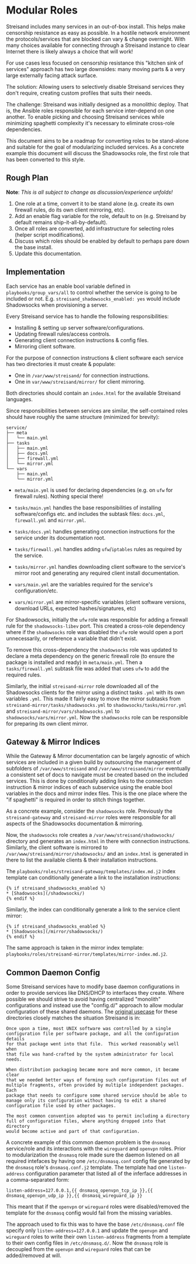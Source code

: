 Modular Roles
===============

Streisand includes many services in an out-of-box install. This helps make
censorship resistance as easy as possible. In a hostile network environment the
protocols/services that are blocked can vary & change overnight. With many
choices available for connecting through a Streisand instance to clear Internet
there is likely always a choice that will work!

For use cases less focused on censorship resistance this "kitchen sink of
services" approach has two large downsides: many moving parts & a very large
externally facing attack surface.

The solution: Allowing users to selectively disable Streisand services they
don't require, creating custom profiles that suits their needs.

The challenge: Streisand was initially designed as a monolithic deploy. That is,
the Ansible roles responsible for each service inter-depend on one another. To
enable picking and choosing Streisand services while minimizing spaghetti
complexity it's necessary to eliminate cross-role dependencies.

This document aims to be a roadmap for converting roles to be stand-alone and
suitable for the goal of modularizing included services. As a concrete example
this document will discuss the Shadowsocks role, the first role that has been
converted to this style.

Rough Plan
----------

**Note**: _This is all subject to change as discussion/experience unfolds!_

1. One role at a time, convert it to be stand alone (e.g. create its own
   firewall rules, do its own client mirroring, etc).
2. Add an enable flag variable for the role, default to on (e.g. Streisand by
   default remains ship-it-all-by-default).
3. Once all roles are converted, add infrastructure for selecting roles (helper
   script modifications).
4. Discuss which roles should be enabled by default to perhaps pare down the
   base install.
5. Update this documentation.

Implementation
--------------

Each service has an enable bool variable defined in `playbooks/group_vars/all` to
control whether the service is going to be included or not. E.g.
`streisand_shadowsocks_enabled: yes` would include Shadowsocks when provisioning
a server.

Every Streisand service has to handle the following responsibilities:

* Installing & setting up server software/configurations.
* Updating firewall rules/access controls.
* Generating client connection instructions & config files.
* Mirroring client software.

For the purpose of connection instructions & client software each service has
two directories it must create & populate:

* One in `/var/www/streisand/` for connection instructions.
* One in `var/www/streisand/mirror/` for client mirroring.

Both directories should contain an `index.html` for the available Streisand
languages.

Since responsibilities between services are similar, the self-contained roles
should have roughly the same structure (minimized for brevity):

```
service/
├── meta
│   └── main.yml
├── tasks
│   ├── main.yml
│   ├── docs.yml
│   ├── firewall.yml
│   └── mirror.yml
└── vars
    ├── main.yml
    └── mirror.yml
```

* `meta/main.yml` is used for declaring dependencies (e.g. on `ufw` for
  firewall rules). Nothing special there!

* `tasks/main.yml` handles the base responsibilities of installing
  software/configs etc. and includes the subtask files: `docs.yml`,
  `firewall.yml` and `mirror.yml`.

* `tasks/docs.yml` handles generating connection instructions for the service
  under its documentation root.

* `tasks/firewall.yml` handles adding `ufw`/`iptables` rules as required by the
  service.

* `tasks/mirror.yml` handles downloading client software to the service's mirror
  root and generating any required client install documentation.

* `vars/main.yml` are the variables required for the service's configuration/etc.

* `vars/mirror.yml` are mirror-specific variables (client software versions,
   download URLs, expected hashes/signatures, etc)

For Shadowsocks, initially the `ufw` role was responsible for adding a firewall
rule for the `shadowsocks-libev` port. This created a cross-role dependency
where if the `shadowsocks` role was disabled the `ufw` role would open a port
unnecessarily, or reference a variable that didn't exist. 

To remove this cross-dependency the `shadowsocks` role was updated to declare
a meta dependency on the generic firewall role (to ensure the package is
installed and ready) in `meta/main.yml`. Then a `tasks/firewall.yml` subtask
file was added that uses `ufw` to add the required rules.

Similarly, the initial `streisand-mirror` role downloaded all of the
Shadowsocks clients for the mirror using a distinct tasks `.yml` with its own
variables `.yml`. This made it fairly easy to move the mirror subtasks from
`streisand-mirror/tasks/shadowsocks.yml` to
`shadowsocks/tasks/mirror.yml` and `streisand-mirror/vars/shadowsocks.yml` to
`shadowsocks/vars/mirror.yml`. Now the `shadowsocks` role can be responsible for
preparing its own client mirror.

Gateway & Mirror Indices
------------------------------

While the Gateway & Mirror documentation can be largely agnostic of which
services are included in a given build by outsourcing the management of
subfolders of `/var/www/streisand` and `/var/www/streisand/mirror` eventually
a consistent set of docs to navigate must be created based on the included
services. This is done by conditionally adding links to the connection
instruction & mirror indices of each subservice using the enable bool variables
in the docs and mirror index files.  This is the one place where the "if
spaghetti" is required in order to stitch things together.

As a concrete example, consider the `shadowsocks` role. Previously the
`streisand-gateway` and `streisand-mirror` roles were responsible for all
aspects of the Shadowsocks documentation & mirroring.

Now, the `shadowsocks` role creates a `/var/www/streisand/shadowsocks/`
directory and generates an `index.html` in there with connection instructions.
Similarly, the client software is mirrored to
`/var/www/streisand/mirror/shadowsocks/` and an `index.html` is generated in
there to list the available clients & their installation instructions.

The `playbooks/roles/streisand-gateway/templates/index.md.j2` index template can
conditionally generate a link to the installation instructions:

```
{% if streisand_shadowsocks_enabled %}
* [Shadowsocks](/shadowsocks/)
{% endif %}
```

Similarly, the index can conditionally generate a link to the service client mirror:

```
{% if streisand_shadowsocks_enabled %}
* [Shadowsocks](/mirror/shadowsocks/)
{% endif %}
```

The same approach is taken in the mirror index template:
`playbooks/roles/streisand-mirror/templates/mirror-index.md.j2`.

Common Daemon Config
------------------------

Some Streisand services have to modify base daemon configurations in order to
provide services like DNS/DHCP to interfaces they create. Where possible we
should strive to avoid having centralized "monolith" configurations and instead
use the "config.d/" approach to allow modular configuration of these shared
daemons. The [original usecase](https://lists.debian.org/debian-devel/2010/04/msg00352.html)
for these directories closely matches the situation Streisand is in:

    Once upon a time, most UNIX software was controlled by a single
    configuration file per software package, and all the configuration details
    for that package went into that file.  This worked reasonably well when
    that file was hand-crafted by the system administrator for local needs.

    When distribution packaging became more and more common, it became clear
    that we needed better ways of forming such configuration files out of
    multiple fragments, often provided by multiple independent packages.  Each
    package that needs to configure some shared service should be able to
    manage only its configuration without having to edit a shared
    configuration file used by other packages.

    The most common convention adopted was to permit including a directory
    full of configuration files, where anything dropped into that directory
    would become active and part of that configuration.

A concrete example of this common daemon problem is the `dnsmasq` service/role
and its interactions with the `wireguard` and `openvpn` roles. Prior to
modularization the `dnsmasq` role made sure the daemon listened on all required
intefaces by having one `/etc/dnsmasq.conf` config file generated by the
`dnsmasq` role's `dnsmasq.conf.j2` template. The template had one
`listen-address` configuration parameter that listed all of the inferface
addresses in a comma-separated form:

```
listen-address=127.0.0.1,{{ dnsmasq_openvpn_tcp_ip }},{{ dnsmasq_openvpn_udp_ip }},{{ dnsmasq_wireguard_ip }}
```

This meant that if the `openvpn` or `wireguard` roles were disabled/removed the
template for the `dnsmasq` config would fail from the missing variables.

The approach used to fix this was to have the base `/etc/dnsmasq.conf` file
specify only `listen-address=127.0.0.1` and update the `openvpn` and `wireguard`
roles to write their own `listen-address` fragments from a template to their own
config files in `/etc/dnsmasq.d/`. Now the `dnsmasq` role is decoupled from the
`openvpn` and `wireguard` roles that can be added/removed at will.

